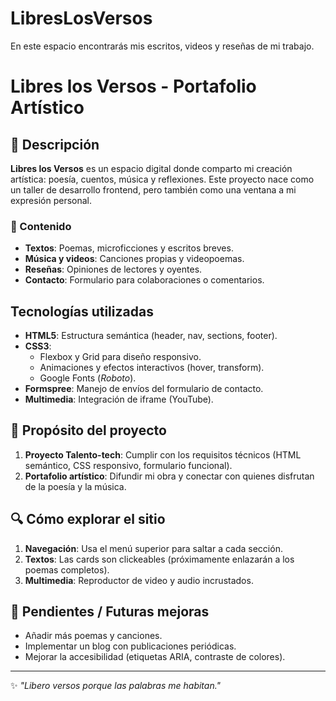 # LibresLosVersos
En este espacio encontrarás mis escritos, videos y reseñas de mi trabajo. 

# Libres los Versos - Portafolio Artístico

## 📜 Descripción  
**Libres los Versos** es un espacio digital donde comparto mi creación artística: poesía, cuentos, música y reflexiones. Este proyecto nace como un taller de desarrollo frontend, pero también como una ventana a mi expresión personal.  

### 🎨 Contenido  
- **Textos**: Poemas, microficciones y escritos breves.  
- **Música y videos**: Canciones propias y videopoemas.  
- **Reseñas**: Opiniones de lectores y oyentes.  
- **Contacto**: Formulario para colaboraciones o comentarios.  

##  Tecnologías utilizadas  
- **HTML5**: Estructura semántica (header, nav, sections, footer).  
- **CSS3**:  
  - Flexbox y Grid para diseño responsivo.  
  - Animaciones y efectos interactivos (hover, transform).  
  - Google Fonts (*Roboto*).  
- **Formspree**: Manejo de envíos del formulario de contacto.  
- **Multimedia**: Integración de iframe (YouTube).  

## 🌟 Propósito del proyecto  
1. **Proyecto Talento-tech**: Cumplir con los requisitos técnicos (HTML semántico, CSS responsivo, formulario funcional).  
2. **Portafolio artístico**: Difundir mi obra y conectar con quienes disfrutan de la poesía y la música.  

## 🔍 Cómo explorar el sitio  
1. **Navegación**: Usa el menú superior para saltar a cada sección.  
2. **Textos**: Las cards son clickeables (próximamente enlazarán a los poemas completos).  
3. **Multimedia**: Reproductor de video y audio incrustados.  

## 📌 Pendientes / Futuras mejoras  
- Añadir más poemas y canciones.  
- Implementar un blog con publicaciones periódicas.  
- Mejorar la accesibilidad (etiquetas ARIA, contraste de colores).  

---  
✨ *"Libero versos porque las palabras me habitan."*  
